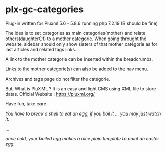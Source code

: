 # plx-gc-categories

Plug-in written for Pluxml 5.6 - 5.8.6 running php 7.2.19 (8 should be fine)

The idea is to set categories as main categories(mother) and relate others(daughterOf) to a mother categorie.
When going throught the website, sidebar should only show sisters of that mother catégorie as for last articles and related tags links.

A link to the mother categorie can be inserted within the breadcrumbs. 

Links to the mother categorie(s) can also be added to the nav menu.

Archives and tags page do not filter the catégorie.

But, What is PluXML ?
It is an easy and light CMS using XML file to store datas.
Official Website : https://pluxml.org/ 

Have fun, take care.



*You have to break a shell to eat an egg, if you boil it ... you may just watch it.*

...

*once cold, your boiled egg makes a nice plain template to paint an easter egg.*
